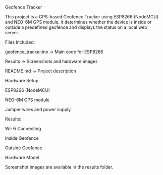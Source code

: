 Geofence Tracker

This project is a GPS-based Geofence Tracker using ESP8266 (NodeMCU) and NEO-6M GPS module.
It determines whether the device is inside or outside a predefined geofence and displays the status on a local web server.

Files Included:

geofence_tracker.ino → Main code for ESP8266

Results → Screenshots and hardware images

README.md → Project description

Hardware Setup:

ESP8266 (NodeMCU)

NEO-6M GPS module

Jumper wires and power supply

Results:

Wi-Fi Connecting

Inside Geofence

Outside Geofence

Hardware Model

Screenshot images are available in the results folder.
